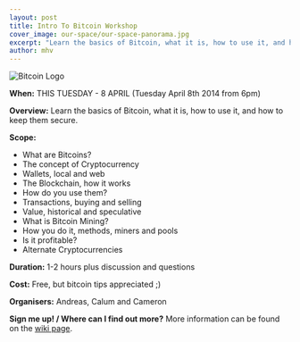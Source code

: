 ```yaml
---
layout: post
title: Intro To Bitcoin Workshop
cover_image: our-space/our-space-panorama.jpg
excerpt: "Learn the basics of Bitcoin, what it is, how to use it, and how to keep them secure."
author: mhv
---
```


![Bitcoin Logo](/files/bitcoin.jpg "Bitcoin Logo")

**When:** THIS TUESDAY - 8 APRIL (Tuesday April 8th 2014 from 6pm)<br/>

**Overview:** Learn the basics of Bitcoin, what it is, how to use it, and how to keep them secure.<br/>

**Scope:**
 - What are Bitcoins?
 - The concept of Cryptocurrency
 - Wallets, local and web
 - The Blockchain, how it works
 - How do you use them?
 - Transactions, buying and selling
 - Value, historical and speculative
 - What is Bitcoin Mining?
 - How you do it, methods, miners and pools
 - Is it profitable?
 - Alternate Cryptocurrencies

**Duration:** 1-2 hours plus discussion and questions<br/>

**Cost:** Free, but bitcoin tips appreciated ;)<br/>

**Organisers:** Andreas, Calum and Cameron<br/>

**Sign me up! / Where can I find out more?** More information can be found on the [wiki page][1].

[1]://wiki.makehackvoid.com/workshops:archived:bitcoin
